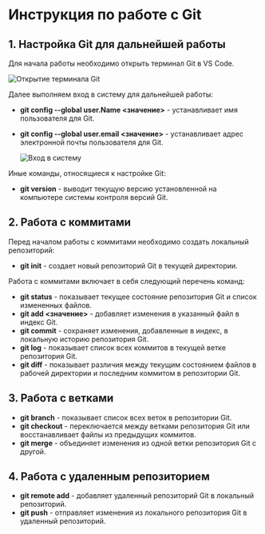 # Инструкция по работе с Git
## 1. Настройка Git для дальнейшей работы

Для начала работы необходимо открыть терминал Git в VS Code.

![Открытие терминала Git](https://i.imgur.com/iJqv5pL.png)

Далее выполняем вход в систему для дальнейшей работы:

+ **git config --global user.Name <значение>** - устанавливает имя пользователя для Git.
+ **git config --global user.email <значение>** - устанавливает адрес электронной почты пользователя для Git.

  ![Вход в систему](https://i.imgur.com/Cip36qW.png)

Иные команды, относящиеся к настройке Git:

+ **git version** - выводит текущую версию установленной на компьютере системы контроля версий Git.

## 2. Работа с коммитами

Перед началом работы с коммитами необходимо создать локальный репозиторий:

+ **git init** - создает новый репозиторий Git в текущей директории.

Работа с коммитами включает в себя следующий перечень команд:

+ **git status** - показывает текущее состояние репозитория Git и список измененных файлов.
+ **git add <значение>** - добавляет изменения в указанный файл в индекс Git.
+ **git commit** - сохраняет изменения, добавленные в индекс, в локальную историю репозитория Git.
+ **git log** - показывает список всех коммитов в текущей ветке репозитория Git.
+ **git diff** - показывает различия между текущим состоянием файлов в рабочей директории и последним коммитом в репозитории Git.


## 3. Работа с ветками

+ **git branch** - показывает список всех веток в репозитории Git.
+ **git checkout** - переключается между ветками репозитория Git или восстанавливает файлы из предыдущих коммитов.
+ **git merge** - объединяет изменения из одной ветки репозитория Git с другой.


## 4. Работа с удаленным репозиторием

+ **git remote add** - добавляет удаленный репозиторий Git в локальный репозиторий.
+ **git push** - отправляет изменения из локального репозитория Git в удаленный репозиторий.